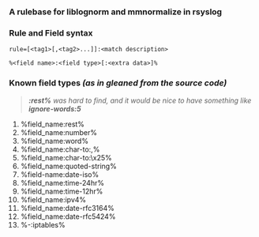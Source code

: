 ### A rulebase for liblognorm and mmnormalize in rsyslog

### Rule and Field syntax

```
rule=[<tag1>[,<tag2>...]]:<match description>
```
```
%<field name>:<field type>[:<extra data>]%
```

### Known field types _(as in gleaned from the source code)_

> _**:rest%** was hard to find, and it would be nice to have something like **ignore-words:5**_

1. %field_name:rest%
2. %field_name:number%
3. %field_name:word%
4. %field_name:char-to:,%
5. %field_name:char-to:\x25%
6. %field_name:quoted-string%
7. %field-name:date-iso%
8. %field_name:time-24hr%
9. %field_name:time-12hr%
10. %field_name:ipv4%
11. %field_name:date-rfc3164%
12. %field_name:date-rfc5424%
13. %-:iptables%
